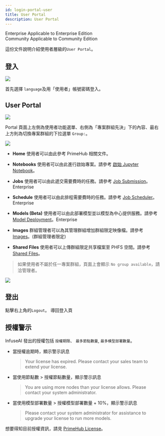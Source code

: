 ```yaml
---
id: login-portal-user
title: User Portal
description: User Portal
---
```

<div class="label-sect">
  <div class="ee-only tooltip">Enterprise
    <span class="tooltiptext">Applicable to Enterprise Edition</span>
  </div>
  <div class="ce-only tooltip">Community
    <span class="tooltiptext">Applicable to Community Edition</span>
  </div>
</div>

這份文件說明介紹使用者層級的`User Portal`。

## 登入

![](assets/login_1.png)

首先選擇 `language`及用「使用者」帳號密碼登入。

## User Portal

![](assets/v33-landing-user.png)

Portal 頁面上左側為使用者功能選單、右側為「專案群組先決」下的內容、最右上方則為切換專案群組的下拉選單 `Group:`。

![](assets/group_context.png)

+ **Home** 使用者可以由此參考 PrimeHub 相關文件。

+ **Notebooks**  使用者可以由此進行啟始專案。請參考 [啟始 Jupyter Notebook](launch-project)。

+ **Jobs** 使用者可以由此遞交需要費時的任務。請參考 [Job Submission](../job-submission-cht)。<span class="ee-only">Enterprise</span>

+ **Schedule** 使用者可以由此排程需要費時的任務。請參考 [Job Scheduler](../job-scheduling-feature-cht)。<span class="ee-only">Enterprise</span>

+ **Models (Beta)** 使用者可以由此部署模型並以模型為中心提供服務。請參考 [Model Deployment](../model-deployment-feature)。<span class="ee-only">Enterprise</span>

+ **Images** 群組管理者可以為其管理群組增加群組限定映像檔。請參考 [Images](../group-image-cht)。(群組管理者限定)

+ **Shared Files** 使用者可以上傳群組限定共享檔案至 PHFS 空間。請參考 [Shared Files](../shared-files-cht)。

>如果使用者不屬於任一專案群組，頁面上會顯示 `No group available`，請洽管理者。

![](assets/v3-landing-user-no-group.png)

## 登出

點擊右上角的`Logout`。 導回登入頁

## 授權警示

InfuseAI 發出的授權包括 `授權期限`、 `最多節點數量`, `最多模型部署數量`。

+ 當授權逾期時，顯示警示訊息

  >Your license has expired. Please contact your sales team to extend your license.

+ 當使用節點數 > 授權節點數量，顯示警示訊息

  > You are using more nodes than your license allows. Please contact your system administrator.

+ 當使用模型部署數量 > 授權模型部署數量 + 10%，顯示警示訊息

  >Please contact your system administrator for assistance to upgrade your license to run more models.

想要得知目前授權資訊，請見 [PrimeHub License](../guide_manual/admin-system-cht#primehub-license)。
